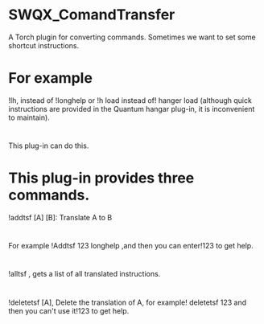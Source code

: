 # SWQX_ComandTransfer

A Torch plugin for converting commands.
Sometimes we want to set some shortcut instructions.

# For example
!lh, instead of !longhelp
or
!h load instead of! hanger load (although quick instructions are provided in the Quantum hangar plug-in, it is inconvenient to maintain).
# 
This plug-in can do this.
# This plug-in provides three commands.
!addtsf [A] [B]: Translate A to B
#
For example !Addtsf 123 longhelp ,and then you can enter!123 to get help.
#
!alltsf , gets a list of all translated instructions.
#
!deletetsf [A], Delete the translation of A, for example! deletetsf 123 and then you can't use it!123 to get help.
